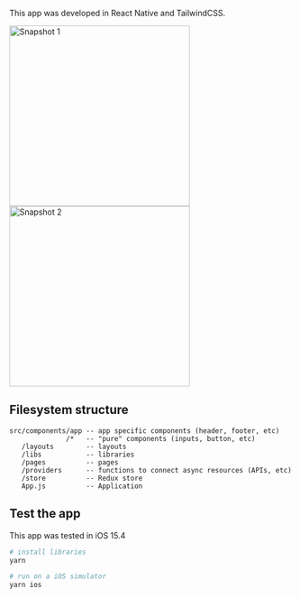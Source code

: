 This app was developed in React Native and TailwindCSS.

<img src="https://user-images.githubusercontent.com/5312427/160925217-a5a23309-7fb2-4cbc-9788-b7534374fbdf.png" alt="Snapshot 1" width="320" /> <img src="https://user-images.githubusercontent.com/5312427/160925224-e3aaae4c-b35b-4bac-9204-b192ab9aae95.png" alt="Snapshot 2" width="320" />

## Filesystem structure

```
src/components/app -- app specific components (header, footer, etc)
              /*   -- "pure" components (inputs, button, etc)
   /layouts        -- layouts
   /libs           -- libraries
   /pages          -- pages
   /providers      -- functions to connect async resources (APIs, etc)
   /store          -- Redux store
   App.js          -- Application
```

## Test the app

This app was tested in iOS 15.4

```bash
# install libraries
yarn

# run on a iOS simulator
yarn ios
```
